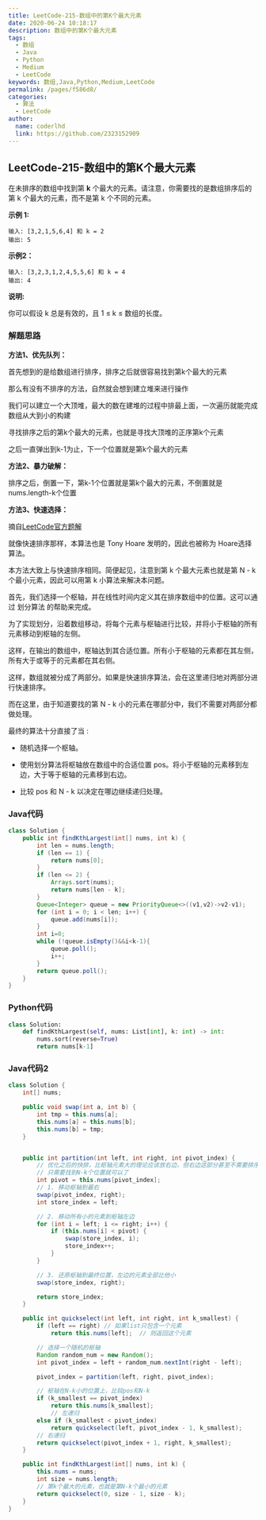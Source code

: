 ```yaml
---
title: LeetCode-215-数组中的第K个最大元素
date: 2020-06-24 10:18:17
description: 数组中的第K个最大元素
tags: 
  - 数组
  - Java
  - Python
  - Medium
  - LeetCode
keywords: 数组,Java,Python,Medium,LeetCode
permalink: /pages/f586d8/
categories: 
  - 算法
  - LeetCode
author: 
  name: coderlhd
  link: https://github.com/2323152909
---
```


## LeetCode-215-数组中的第K个最大元素

在未排序的数组中找到第 **k** 个最大的元素。请注意，你需要找的是数组排序后的第 k 个最大的元素，而不是第 k 个不同的元素。

 <!--more-->

**示例 1:**

```
输入: [3,2,1,5,6,4] 和 k = 2
输出: 5
```

**示例2：**

```
输入: [3,2,3,1,2,4,5,5,6] 和 k = 4
输出: 4
```

**说明:**

你可以假设 k 总是有效的，且 1 ≤ k ≤ 数组的长度。

### 解题思路

**方法1、优先队列：**

首先想到的是给数组进行排序，排序之后就很容易找到第k个最大的元素

那么有没有不排序的方法，自然就会想到建立堆来进行操作

我们可以建立一个大顶堆，最大的数在建堆的过程中排最上面，一次遍历就能完成数组从大到小的构建

寻找排序之后的第k个最大的元素，也就是寻找大顶堆的正序第k个元素

之后一直弹出到k-1为止，下一个位置就是第k个最大的元素

**方法2、暴力破解：**

排序之后，倒置一下，第k-1个位置就是第k个最大的元素，不倒置就是nums.length-k个位置

**方法3、快速选择：**

摘自[LeetCode官方题解](https://leetcode-cn.com/problems/kth-largest-element-in-an-array/solution/shu-zu-zhong-de-di-kge-zui-da-yuan-su-by-leetcode/)

就像快速排序那样，本算法也是 Tony Hoare 发明的，因此也被称为 Hoare选择算法。

本方法大致上与快速排序相同。简便起见，注意到第 k 个最大元素也就是第 N - k 个最小元素，因此可以用第 k 小算法来解决本问题。

首先，我们选择一个枢轴，并在线性时间内定义其在排序数组中的位置。这可以通过 划分算法 的帮助来完成。

为了实现划分，沿着数组移动，将每个元素与枢轴进行比较，并将小于枢轴的所有元素移动到枢轴的左侧。

这样，在输出的数组中，枢轴达到其合适位置。所有小于枢轴的元素都在其左侧，所有大于或等于的元素都在其右侧。

这样，数组就被分成了两部分。如果是快速排序算法，会在这里递归地对两部分进行快速排序。

而在这里，由于知道要找的第 N - k 小的元素在哪部分中，我们不需要对两部分都做处理。

最终的算法十分直接了当 :

- 随机选择一个枢轴。

- 使用划分算法将枢轴放在数组中的合适位置 pos。将小于枢轴的元素移到左边，大于等于枢轴的元素移到右边。

- 比较 pos 和 N - k 以决定在哪边继续递归处理。


### Java代码

```java
class Solution {
    public int findKthLargest(int[] nums, int k) {
        int len = nums.length;
        if (len == 1) {
            return nums[0];
        }
        if (len <= 2) {
            Arrays.sort(nums);
            return nums[len - k];
        }
        Queue<Integer> queue = new PriorityQueue<>((v1,v2)->v2-v1);
        for (int i = 0; i < len; i++) {
            queue.add(nums[i]);
        }
        int i=0;
        while (!queue.isEmpty()&&i<k-1){
            queue.poll();
            i++;
        }
        return queue.poll();
    }
}
```

### Python代码

```python
class Solution:
    def findKthLargest(self, nums: List[int], k: int) -> int:
        nums.sort(reverse=True)
        return nums[k-1]
```

### Java代码2

```java
class Solution {
    int[] nums;

    public void swap(int a, int b) {
        int tmp = this.nums[a];
        this.nums[a] = this.nums[b];
        this.nums[b] = tmp;
    }


    public int partition(int left, int right, int pivot_index) {
        // 优化之后的快排，比枢轴元素大的理论应该放右边，但右边这部分甚至不需要排序
        // 只需要找到N-k个位置就可以了
        int pivot = this.nums[pivot_index];
        // 1. 移动枢轴到最右
        swap(pivot_index, right);
        int store_index = left;

        // 2. 移动所有小的元素到枢轴左边
        for (int i = left; i <= right; i++) {
            if (this.nums[i] < pivot) {
                swap(store_index, i);
                store_index++;
            }
        }

        // 3. 还原枢轴到最终位置，左边的元素全部比他小
        swap(store_index, right);

        return store_index;
    }

    public int quickselect(int left, int right, int k_smallest) {
        if (left == right) // 如果list只包含一个元素
            return this.nums[left];  // 则返回这个元素

        // 选择一个随机的枢轴
        Random random_num = new Random();
        int pivot_index = left + random_num.nextInt(right - left);

        pivot_index = partition(left, right, pivot_index);

        // 枢轴在N-k小的位置上，比较pos和N-k
        if (k_smallest == pivot_index)
            return this.nums[k_smallest];
            // 左递归
        else if (k_smallest < pivot_index)
            return quickselect(left, pivot_index - 1, k_smallest);
        // 右递归
        return quickselect(pivot_index + 1, right, k_smallest);
    }

    public int findKthLargest(int[] nums, int k) {
        this.nums = nums;
        int size = nums.length;
        // 第k个最大的元素，也就是第N-k个最小的元素
        return quickselect(0, size - 1, size - k);
    }
}
```





